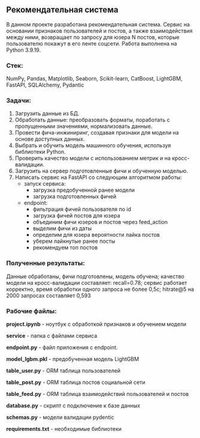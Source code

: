 ## Рекомендательная система
В данном проекте разработана рекомендательная система. Сервис на основании признаков пользователей и постов, а также взаимодействия между ними, возвращает по запросу для юзера N постов, которые пользователю покажут в его ленте соцсети.
Работа выполнена на Python 3.9.19.

### Стек:
NumPy, Pandas, Matplotlib, Seaborn, Scikit-learn, CatBoost, LightGBM, FastAPI, SQLAlchemy, Pydantic

### Задачи: 
1. Загрузить данные из БД.
2. Обработать данные: преобразовать форматы, поработать с пропущенными значениями, нормализовать данные.
3. Провести фича-инжиниринг, создавая признаки для модели на основе доступных данных.
4. Выбрать и обучить модель машинного обучения, используя библиотеки Python.
5. Проверить качество модели с использованием метрик и на кросс-валидации.
6. Загрузить на сервер подготовленные фичи и обученную моделью.
7. Написать сервис на FastAPI со следующим алгоритмом работы:
    - запуск сервиса:
        * загрузка предобученной ранее модели
        * загрузка подготовленных фичей
    - endpoint:
        * фильтрация фичей пользователя по id
        * загрузка фичей постов для юзера
        * объединим фичи юзеров и постов через feed_action
        * выделим фичи из даты
        * определим для юзера вероятности лайка постов
        * уберем лайкнутые ранее посты
        * рекомендуем топ постов

### Полученные результаты:
Данные обработаны, фичи подготовлены, модель обучена; качество модели на кросс-валидации составляет: recall=0.78; сервис работает корректно, время обработки одного запроса не более 0,5с; hitrate@5 на 2000 запросах составляет 0,593

### Рабочие файлы:
**project.ipynb** - ноутбук с обработкой признаков и обучением модели

**service** -  папка с файлами сервиса

**endpoint.py** - файл приложения с endpoint.

**model_lgbm.pkl** - предобученная модель LightGBM

**table_user.py** - ORM таблица пользователей

**table_post.py** - ORM таблица постов социальной сети

**table_feed.py** - ORM таблица взаимодействий пользователей и постов

**database.py** - скрипт с подключение к базе данных

**schemas.py** - модели валидации pydentic

**requirements.txt** - необходимые библиотеки